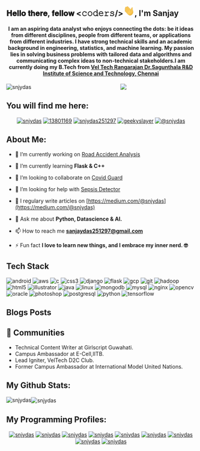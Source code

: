 <h1 align="center"><h2> 𝐇𝐞𝐥𝐥𝐨 𝐭𝐡𝐞𝐫𝐞, 𝐟𝐞𝐥𝐥𝐨𝐰 <𝚌𝚘𝚍𝚎𝚛𝚜/><img src="https://raw.githubusercontent.com/ABSphreak/ABSphreak/master/gifs/Hi.gif" width="30px">, I'm Sanjay</h1>
<h4 align="center">I am an aspiring data analyst who enjoys connecting the dots: be it ideas from different disciplines, people from different teams, or applications from different industries. I have strong technical skills and an academic background in engineering, statistics, and machine learning. My passion lies in solving business problems with tailored data and algorithms and communicating complex ideas to non-technical stakeholders.I am currently doing my B.Tech from <a href="https://www.veltech.edu.in/"> <b>Vel Tech Rangarajan Dr.Sagunthala R&D Institute of Science and Technology, Chennai</b></a></h4>
<img align='right' src='https://user-images.githubusercontent.com/5713670/87202985-820dcb80-c2b6-11ea-9f56-7ec461c497c3.gif' width='200"'>
<p align="left"> <img src="https://komarev.com/ghpvc/?username=snjydas" alt="snjydas" /> </p>
  
## You will find me here:

<p align="center">
<a href="https://twitter.com/snjy_das" target="blank"<img align="center" src="https://cdn.jsdelivr.net/npm/simple-icons@3.0.1/icons/twitter.svg" alt="snjy_das" height="40" width="30" /></a>
<a href="https://linkedin.com/in/snjydas" target="blank"><img align="center" src="https://cdn.jsdelivr.net/npm/simple-icons@3.0.1/icons/linkedin.svg" alt="snjydas" height="40" width="30" /></a>
<a href="https://stackoverflow.com/users/13801169" target="blank"><img align="center" src="https://cdn.jsdelivr.net/npm/simple-icons@3.0.1/icons/stackoverflow.svg" alt="13801169" height="40" width="30" /></a>
<a href="https://fb.com/snjydas251297" target="blank"><img align="center" src="https://cdn.jsdelivr.net/npm/simple-icons@3.0.1/icons/facebook.svg" alt="snjydas251297" height="30" width="40" /></a>
<a href="https://instagram.com/geekyslayer" target="blank"><img align="center" src="https://cdn.jsdelivr.net/npm/simple-icons@3.0.1/icons/instagram.svg" alt="geekyslayer" height="30" width="40" /></a>
<a href="https://medium.com/@snjydas" target="blank"><img align="center" src="https://cdn.jsdelivr.net/npm/simple-icons@3.0.1/icons/medium.svg" alt="@snjydas" height="30" width="40" /></a>
</p>

## About Me:

- 🔭 I’m currently working on [Road Accident Analysis](https://github.com/snjydas/Road-Accident-Analysis)

- 🌱 I’m currently learning **Flask & C++**

- 👯 I’m looking to collaborate on [Covid Guard](https://github.com/snjydas/Covid-Guard)

- 🤝 I’m looking for help with [Sepsis Detector](https://github.com/snjydas/Sepsis-Detection)

- 📝 I regulary write articles on [https://medium.com/@snjydas](https://medium.com/@snjydas)

- 💬 Ask me about **Python, Datascience & AI.**

- 📫 How to reach me **sanjaydas251297@gmail.com**

- ⚡ Fun fact **I love to learn new things, and I embrace my inner nerd. 🤓**


## Tech Stack

<p align="left"><img src="https://devicons.github.io/devicon/devicon.git/icons/android/android-original-wordmark.svg" alt="android" width="40" height="40"/> <img src="https://devicons.github.io/devicon/devicon.git/icons/amazonwebservices/amazonwebservices-original-wordmark.svg" alt="aws" width="40" height="40"/> <img src="https://devicons.github.io/devicon/devicon.git/icons/c/c-original.svg" alt="c" width="40" height="40"/> <img src="https://devicons.github.io/devicon/devicon.git/icons/css3/css3-original-wordmark.svg" alt="css3" width="40" height="40"/> <img src="https://devicons.github.io/devicon/devicon.git/icons/django/django-original.svg" alt="django" width="40" height="40"/> <img src="https://www.vectorlogo.zone/logos/pocoo_flask/pocoo_flask-icon.svg" alt="flask" width="40" height="40"/> <img src="https://www.vectorlogo.zone/logos/google_cloud/google_cloud-icon.svg" alt="gcp" width="40" height="40"/> <img src="https://www.vectorlogo.zone/logos/git-scm/git-scm-icon.svg" alt="git" width="40" height="40"/> <img src="https://www.vectorlogo.zone/logos/apache_hadoop/apache_hadoop-icon.svg" alt="hadoop" width="40" height="40"/> <img src="https://devicons.github.io/devicon/devicon.git/icons/html5/html5-original-wordmark.svg" alt="html5" width="40" height="40"/> <img src="https://www.vectorlogo.zone/logos/adobe_illustrator/adobe_illustrator-icon.svg" alt="illustrator" width="40" height="40"/> <img src="https://devicons.github.io/devicon/devicon.git/icons/java/java-original-wordmark.svg" alt="java" width="40" height="40"/> <img src="https://devicons.github.io/devicon/devicon.git/icons/linux/linux-original.svg" alt="linux" width="40" height="40"/> <img src="https://devicons.github.io/devicon/devicon.git/icons/mongodb/mongodb-original-wordmark.svg" alt="mongodb" width="40" height="40"/> <img src="https://devicons.github.io/devicon/devicon.git/icons/mysql/mysql-original-wordmark.svg" alt="mysql" width="40" height="40"/> <img src="https://devicons.github.io/devicon/devicon.git/icons/nginx/nginx-original.svg" alt="nginx" width="40" height="40"/> <img src="https://www.vectorlogo.zone/logos/opencv/opencv-icon.svg" alt="opencv" width="40" height="40"/> <img src="https://devicons.github.io/devicon/devicon.git/icons/oracle/oracle-original.svg" alt="oracle" width="40" height="40"/> <img src="https://devicons.github.io/devicon/devicon.git/icons/photoshop/photoshop-plain.svg" alt="photoshop" width="40" height="40"/> <img src="https://devicons.github.io/devicon/devicon.git/icons/postgresql/postgresql-original-wordmark.svg" alt="postgresql" width="40" height="40"/> <img src="https://devicons.github.io/devicon/devicon.git/icons/python/python-original.svg" alt="python" width="40" height="40"/> <img src="https://www.vectorlogo.zone/logos/tensorflow/tensorflow-icon.svg" alt="tensorflow" width="40" height="40"/></p>


## Blogs Posts

<!-- BLOG-POST-LIST:START -->
<!-- BLOG-POST-LIST:END -->


## 👯 Communities
* Technical Content Writer at Girlscript Guwahati.
* Campus Ambassador at E-Cell,IITB.
* Lead Igniter, VelTech D2C Club.
* Former Campus Ambassador at International Model United Nations.

## My Github Stats:

<p><img align="left" src="https://github-readme-stats.vercel.app/api/top-langs/?username=snjydas&theme=graywhite&layout=compact&hide=html" alt="snjydas" /></p>
<img align="center" src="https://github-readme-stats.vercel.app/api?username=snjydas&theme=graywhite&show_icons=true" alt="snjydas" />

## My Programming Profiles:

<p align="center">
<a href="https://dev.to/snjydas" target="blank"><img align="center" src="https://cdn.jsdelivr.net/npm/simple-icons@3.0.1/icons/dev-dot-to.svg" alt="snjydas" height="30" width="30" /></a>
<a href="https://kaggle.com/snjydas" target="blank"><img align="center" src="https://cdn.jsdelivr.net/npm/simple-icons@3.0.1/icons/kaggle.svg" alt="snjydas" height="30" width="30" /></a>
<a href="https://www.codechef.com/snjydas" target="blank"><img align="center" src="https://cdn.jsdelivr.net/npm/simple-icons@3.1.0/icons/codechef.svg" alt="snjydas" height="30" width="30" /></a>
<a href="https://www.hackerrank.com/snjydas" target="blank"><img align="center" src="https://cdn.jsdelivr.net/npm/simple-icons@3.0.1/icons/hackerrank.svg" alt="snjydas" height="30" width="30" /></a>
<a href="https://www.codeforces.com/snjydas" target="blank"><img align="center" src="https://cdn.jsdelivr.net/npm/simple-icons@3.0.1/icons/codeforces.svg" alt="snjydas" height="30" width="30" /></a>
<a href="https://www.leetcode.com/snjydas" target="blank"><img align="center" src="https://cdn.jsdelivr.net/npm/simple-icons@3.0.1/icons/leetcode.svg" alt="snjydas" height="30" width="30" /></a>
<a href="https://www.hackerearth.com/snjydas" target="blank"><img align="center" src="https://cdn.jsdelivr.net/npm/simple-icons@3.0.1/icons/hackerearth.svg" alt="snjydas" height="30" width="30" /></a>
<a href="https://www.geeksforgeeks.com/snjydas" target="blank"><img align="center" src="https://cdn.jsdelivr.net/npm/simple-icons@3.0.1/icons/geeksforgeeks.svg" alt="snjydas" height="30" width="30" /></a>
<a href="https://www.topcoder.com/snjydas" target="blank"><img align="center" src="https://cdn.jsdelivr.net/npm/simple-icons@3.0.1/icons/topcoder.svg" alt="snjydas" height="30" width="30" /></a>
</p>
